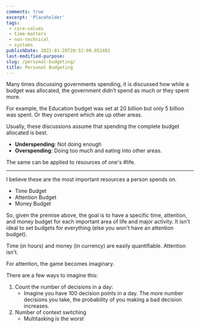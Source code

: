 ```yaml
---
comments: true
excerpt: 'Placeholder' 
tags:
 - core-values
 - time-matters
 - non-technical
 - systems
publishDate: 2022-01-28T20:52:08.052481
last-modified-purpose:
slug: /personal-budgeting/
title: Personal Budgeting
---
```


Many times discussing governments spending, it is discussed how while a budget was allocated, the government didn’t spend as much or they spent more.

For example, the Education budget was set at 20 billion but only 5 billion was spent. Or they overspent which ate up other areas.

Usually, these discussions assume that spending the complete budget allocated is best.

- **Underspending**: Not doing enough
- **Overspending**: Doing too much and eating into other areas.

The same can be applied to resources of one's #life.

***

I believe these are the most important resources a person spends on.

- Time Budget
- Attention Budget
- Money Budget

So, given the premise above, the goal is to have a specific time, attention, and money budget for each important area of life and major activity. It isn't ideal to set budgets for everything (else you won't have an attention budget).

Time (in hours) and money (in currency) are easily quantifiable. Attention isn't.

For attention, the game becomes imaginary.

There are a few ways to imagine this:

1. Count the number of decisions in a day:
    - Imagine you have 100 decision points in a day.
    The more number decisions you take, the probability of you making a bad decision increases.
2. Number of context switching
    - Multitasking is the worst